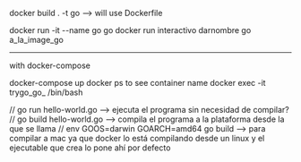 

docker build . -t go --> will use Dockerfile

docker run -it --name go go
docker run interactivo darnombre go a_la_image_go

------

with docker-compose

docker-compose up 
docker ps to see container name 
docker exec -it trygo_go_<NUMBER> /bin/bash

// go run hello-world.go --> ejecuta el programa sin necesidad de compilar?
// go build hello-world.go --> compila el programa a la plataforma desde la que se llama
// env GOOS=darwin GOARCH=amd64 go build --> para compilar a mac ya que docker lo está compilando desde un linux y el ejecutable que crea lo pone ahí por defecto